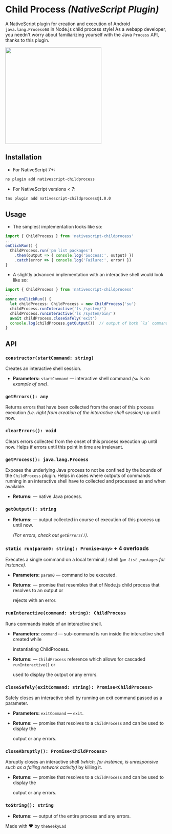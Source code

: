 # Child Process _(NativeScript Plugin)_

A NativeScript plugin for creation and execution of Android `java.lang.Process`es in Node.js child process style! As a webapp developer, you needn't worry about familiarizing yourself with the Java `Process` API, thanks to this plugin.

<!-- ![](demo-screencast.gif) -->
<img src="demo-screencast.gif" width="300">

## Installation

- For NativeScript 7+:

```Bash
ns plugin add nativescript-childprocess
```

- For NativeScript versions < 7:

```Bash
tns plugin add nativescript-childprocess@1.0.0
```

## Usage

- The simplest implementation looks like so:

```TypeScript
import { ChildProcess } from 'nativescript-childprocess'
...
onClickRun() {
  ChildProcess.run('pm list packages')
    .then(output => { console.log('Success:', output) })
    .catch(error => { console.log('Failure:', error) })
}
```

- A slightly advanced implementation with an interactive shell would look like so:

```TypeScript
import { ChildProcess } from 'nativescript-childprocess'
...
async onClickRun() {
  let childProcess: ChildProcess = new ChildProcess('su')
  childProcess.runInteractive('ls /system/')
  childProcess.runInteractive('ls /system/bin/')
  await childProcess.closeSafely('exit')
  console.log(childProcess.getOutput())  // output of both `ls` commands
}
```

## API

### `constructor(startCommand: string)`

Creates an interactive shell session.

 * **Parameters:** `startCommand` — interactive shell command _(`su` is an example of one)_.

### `getErrors(): any`

Returns errors that have been collected from the onset of this process execution _(i.e. right from creation of the interactive shell session)_ up until now.

### `clearErrors(): void`

Clears errors collected from the onset of this process execution up until now. Helps if errors until this point in time are irrelevant.

### `getProcess(): java.lang.Process`

Exposes the underlying Java process to not be confined by the bounds of the `ChildProcess` plugin. Helps in cases where outputs of commands running in an interactive shell have to collected and processed as and when available.

 * **Returns:** — native Java process.

### `getOutput(): string`

 * **Returns:** — output collected in course of execution of this process up until now.

     _(For errors, check out `getErrors()`)_.

### `static run(param0: string): Promise<any>` + 4 overloads

Executes a single command on a local terminal / shell _(`pm list packages` for instance)_.

 * **Parameters:** `param0` — command to be executed.
 * **Returns:** — promise that resembles that of Node.js child process that resolves to an output or

     rejects with an error.

### `runInteractive(command: string): ChildProcess`

Runs commands inside of an interactive shell.

 * **Parameters:** `command` — sub-command is run inside the interactive shell created while

     instantiating ChildProcess.
 * **Returns:** — `ChildProcess` reference which allows for cascaded `runInteractive()` or 

     used to display the output or any errors.

### `closeSafely(exitCommand: string): Promise<ChildProcess>`

Safely closes an interactive shell by running an exit command passed as a parameter.

 * **Parameters:** `exitCommand` — `exit`.
 * **Returns:** — promise that resolves to a `ChildProcess` and can be used to display the

     output or any errors.

### `closeAbruptly(): Promise<ChildProcess>`

Abruptly closes an interactive shell _(which, for instance, is unresponsive such as a failing network activity)_ by killing it.

 * **Returns:** — promise that resolves to a `ChildProcess` and can be used to display the

     output or any errors.

### `toString(): string`

 * **Returns:** — output of the entire process and any errors.

Made with :heart: by `theGeekyLad`